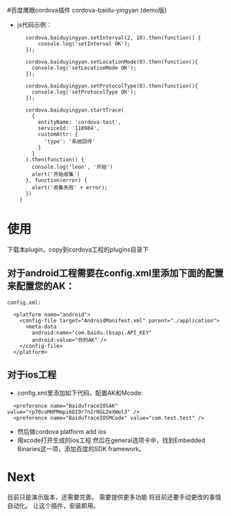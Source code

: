 #百度鹰眼cordova插件 cordova-baidu-yingyan (demo版)

* js代码示例：

```
      cordova.baiduyingyan.setInterval(2, 10).then(function() {
          console.log('setInterval OK');
      });

      cordova.baiduyingyan.setLocationMode(0).then(function(){
        console.log('setLocationMode OK');
      });

      cordova.baiduyingyan.setProtocolType(0).then(function(){
        console.log('setProtocolType OK');
      });

      cordova.baiduyingyan.startTrace(
        {
          entityName: 'cordova-test',
          serviceId: '118984',
          customAttr: {
            'type': '系统回传'
          }
        }
      ).then(function() {
        console.log('leon', '开始')
        alert('开始收集')
      }, function(error) {
        alert('收集失败' + error);
      })
    }
```

# 使用
下载本plugin，copy到cordova工程的plugins目录下

## 对于android工程需要在config.xml里添加下面的配置来配置您的AK：

```
config.xml:

  <platform name="android">
    <config-file target="AndroidManifest.xml" parent="./application">
      <meta-data
        android:name="com.baidu.lbsapi.API_KEY"
        android:value="你的AK" />
    </config-file>
  </platform>
```

## 对于ios工程
* config.xml里添加如下代码，配置AK和Mcode:
```
  <preference name="BaiduTraceIOSAK" value="rp70coMHPMmpi6QI9r7n2rNGL2eXWel3" />
  <preference name="BaiduTraceIOSMCode" value="com.test.test" />
```
* 然后做cordova platform add ios
* 用xcode打开生成的ios工程
然后在general选项卡中，找到Embedded Binaries这一项，添加百度的SDK framework。

# Next
目前只是演示版本，还需要完善。
需要提供更多功能
将目前还要手动更改的事情自动化。
让这个插件，安装即用。
